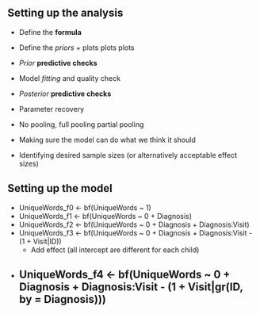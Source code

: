 


## Setting up the analysis
- Define the **formula**
- Define the *priors* + plots plots plots
- *Prior* **predictive checks**
- Model *fitting* and quality check
- *Posterior* **predictive checks**
- Parameter recovery
- No pooling, full pooling partial pooling

- Making sure the model can do what we think it should
- Identifying desired sample sizes (or alternatively acceptable effect sizes)

## Setting up the model
- UniqueWords_f0 <- bf(UniqueWords ~ 1)
- UniqueWords_f1 <- bf(UniqueWords ~ 0 + Diagnosis)
- UniqueWords_f2 <- bf(UniqueWords ~ 0 + Diagnosis + Diagnosis:Visit)
- UniqueWords_f3 <- bf(UniqueWords ~ 0 + Diagnosis + Diagnosis:Visit - (1 + Visit|ID))
	- Add effect (all intercept are different for each child)
- UniqueWords_f4 <- bf(UniqueWords ~ 0 + Diagnosis + Diagnosis:Visit - (1 + Visit|gr(ID, by = Diagnosis)))
	- 
